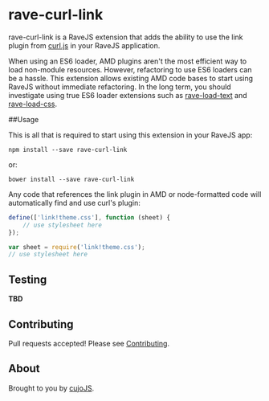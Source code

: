 # rave-curl-link

rave-curl-link is a RaveJS extension that adds the ability to use the link
plugin from [curl.js](http://github.com/cujojs/curl) in your RaveJS application.

When using an ES6 loader, AMD plugins aren't the most efficient way to load
non-module resources.  However, refactoring to use ES6 loaders can be a hassle.
This extension allows existing AMD code bases to start using RaveJS without
immediate refactoring.  In the long term, you should investigate using true
ES6 loader extensions such as
[rave-load-text](https://github.com/unscriptable/rave-load-text) and
[rave-load-css](https://github.com/unscriptable/rave-load-css).

##Usage

This is all that is required to start using this extension in your RaveJS app:

```
npm install --save rave-curl-link
```

or:

```
bower install --save rave-curl-link
```

Any code that references the link plugin in AMD or node-formatted code will
automatically find and use curl's plugin:

```js
define(['link!theme.css'], function (sheet) {
	// use stylesheet here
});
```

```js
var sheet = require('link!theme.css');
// use stylesheet here
```

## Testing

**TBD**

## Contributing

Pull requests accepted!  Please see [Contributing](CONTRIBUTING.md).

## About

Brought to you by [cujoJS](http://cujojs.com).

